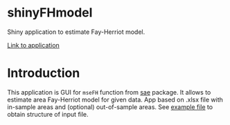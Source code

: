 # shinyFHmodel

Shiny application to estimate Fay-Herriot model.

[Link to application](https://lwawrowski.shinyapps.io/shinyfhmodel/)

# Introduction

This application is GUI for `mseFH` function from [sae](https://cran.r-project.org/web/packages/sae/index.html) package. It allows to estimate area Fay-Herriot model for given data. App based on .xlsx file with in-sample areas and (optional) out-of-sample areas. See [example file](https://github.com/lwawrowski/shinyFHmodel/blob/master/testData.xlsx) to obtain structure of input file.
